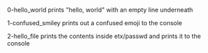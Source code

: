 0-hello_world prints "hello, world" with an empty line underneath

1-confused_smiley prints out a confused emoji to the console

2-hello_file prints the contents inside etx/passwd and prints it to the console

